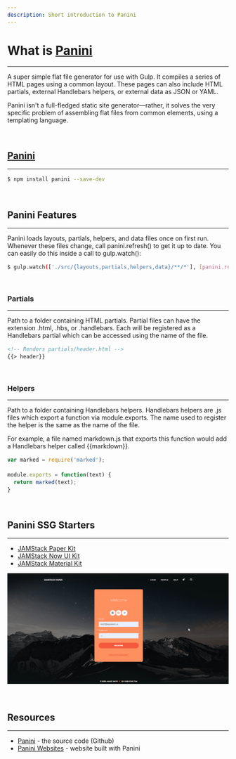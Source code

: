 ```yaml
---
description: Short introduction to Panini
---
```


# What is [Panini](https://github.com/foundation/panini)
---

A super simple flat file generator for use with Gulp. It compiles a series of HTML pages using a common layout. These pages can also include HTML partials, external Handlebars helpers, or external data as JSON or YAML.

Panini isn't a full-fledged static site generator—rather, it solves the very specific problem of assembling flat files from common elements, using a templating language.

<br />

## [Panini](https://github.com/foundation/panini)
---

```bash
$ npm install panini --save-dev
```

<br />

## Panini Features
---

Panini loads layouts, partials, helpers, and data files once on first run. Whenever these files change, call panini.refresh() to get it up to date. You can easily do this inside a call to gulp.watch():

```bash
$ gulp.watch(['./src/{layouts,partials,helpers,data}/**/*'], [panini.refresh]);
```

<br />

### Partials
---

Path to a folder containing HTML partials. Partial files can have the extension .html, .hbs, or .handlebars. Each will be registered as a Handlebars partial which can be accessed using the name of the file.

```html
<!-- Renders partials/header.html -->
{{> header}}
```

<br />

### Helpers
---

Path to a folder containing Handlebars helpers. Handlebars helpers are .js files which export a function via module.exports. The name used to register the helper is the same as the name of the file.

For example, a file named markdown.js that exports this function would add a Handlebars helper called {{markdown}}.

```javascript
var marked = require('marked');

module.exports = function(text) {
  return marked(text);
}
```

<br />

## Panini SSG Starters
---

- [JAMStack Paper Kit](https://appseed.us/apps/jamstack/jamstack-paper-kit)
- [JAMStack Now UI Kit](https://appseed.us/apps/jamstack/jamstack-now-ui-kit)
- [JAMStack Material Kit](https://appseed.us/apps/jamstack/jamstack-material-kit)

![Paper Kit - Built with Panini SSG](https://raw.githubusercontent.com/app-generator/static/master/products/jamstack-paper-kit-intro.gif)

<br />

## Resources
---

- [Panini](https://github.com/foundation/panini) - the source code (Github)
- [Panini Websites](https://appseed.us/apps/jamstack) - website built with Panini

